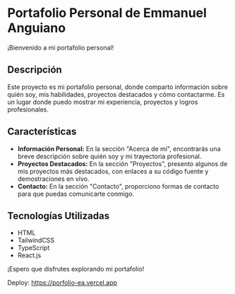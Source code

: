 # Portafolio Personal de Emmanuel Anguiano

¡Bienvenido a mi portafolio personal!

## Descripción

Este proyecto es mi portafolio personal, donde comparto información sobre quién soy, mis habilidades, proyectos destacados y cómo contactarme. Es un lugar donde puedo mostrar mi experiencia, proyectos y logros profesionales.

## Características

- **Información Personal:** En la sección "Acerca de mí", encontrarás una breve descripción sobre quién soy y mi trayectoria profesional.
- **Proyectos Destacados:** En la sección "Proyectos", presento algunos de mis proyectos más destacados, con enlaces a su código fuente y demostraciones en vivo.
- **Contacto:** En la sección "Contacto", proporciono formas de contacto para que puedas comunicarte conmigo.

## Tecnologías Utilizadas

- HTML
- TailwindCSS
- TypeScript
- React.js

¡Espero que disfrutes explorando mi portafolio!

Deploy: https://porfolio-ea.vercel.app
